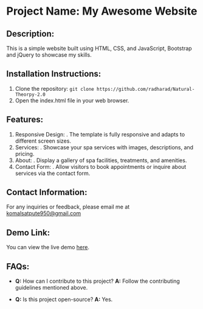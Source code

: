 # Project Name: My Awesome Website

## Description:
This is a simple website built using HTML, CSS, and JavaScript, Bootstrap and jQuery to showcase my skills.

## Installation Instructions:
1. Clone the repository: `git clone https://github.com/radharad/Natural-Theorpy-2.0 `
2. Open the index.html file in your web browser.

## Features:
1. Responsive Design:
   . The template is fully responsive and adapts to different screen sizes.
2. Services:
   . Showcase your spa services with images, descriptions, and pricing.
3. About:
   . Display a gallery of spa facilities, treatments, and amenities.
4. Contact Form:
   . Allow visitors to book appointments or inquire about services via the contact form.

## Contact Information:
For any inquiries or feedback, please email me at komalsatpute950@gmail.com

## Demo Link:
You can view the live demo [here](https://createdbykomalsatpute.netlify.app/).

## FAQs:
- **Q:** How can I contribute to this project?
  **A:** Follow the contributing guidelines mentioned above.

- **Q:** Is this project open-source?
  **A:** Yes.
